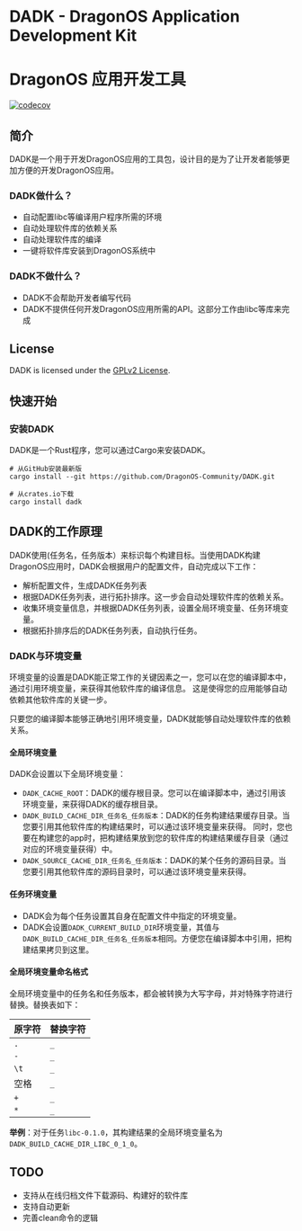 # DADK - DragonOS Application Development Kit
# DragonOS 应用开发工具

[![codecov](https://codecov.io/gh/DragonOS-Community/DADK/graph/badge.svg?token=K3AYCACL8Z)](https://codecov.io/gh/DragonOS-Community/DADK)

## 简介

DADK是一个用于开发DragonOS应用的工具包，设计目的是为了让开发者能够更加方便的开发DragonOS应用。

### DADK做什么？

- 自动配置libc等编译用户程序所需的环境
- 自动处理软件库的依赖关系
- 自动处理软件库的编译
- 一键将软件库安装到DragonOS系统中

### DADK不做什么？

- DADK不会帮助开发者编写代码
- DADK不提供任何开发DragonOS应用所需的API。这部分工作由libc等库来完成

## License

DADK is licensed under the [GPLv2 License](LICENSE).

## 快速开始

### 安装DADK

DADK是一个Rust程序，您可以通过Cargo来安装DADK。

```shell
# 从GitHub安装最新版
cargo install --git https://github.com/DragonOS-Community/DADK.git

# 从crates.io下载
cargo install dadk

```

## DADK的工作原理

DADK使用(任务名，任务版本）来标识每个构建目标。当使用DADK构建DragonOS应用时，DADK会根据用户的配置文件，自动完成以下工作：

- 解析配置文件，生成DADK任务列表
- 根据DADK任务列表，进行拓扑排序。这一步会自动处理软件库的依赖关系。
- 收集环境变量信息，并根据DADK任务列表，设置全局环境变量、任务环境变量。
- 根据拓扑排序后的DADK任务列表，自动执行任务。

### DADK与环境变量

环境变量的设置是DADK能正常工作的关键因素之一，您可以在您的编译脚本中，通过引用环境变量，来获得其他软件库的编译信息。
这是使得您的应用能够自动依赖其他软件库的关键一步。

只要您的编译脚本能够正确地引用环境变量，DADK就能够自动处理软件库的依赖关系。

#### 全局环境变量

DADK会设置以下全局环境变量：

- `DADK_CACHE_ROOT`：DADK的缓存根目录。您可以在编译脚本中，通过引用该环境变量，来获得DADK的缓存根目录。
- `DADK_BUILD_CACHE_DIR_任务名_任务版本`：DADK的任务构建结果缓存目录。当您要引用其他软件库的构建结果时，可以通过该环境变量来获得。
同时，您也要在构建您的app时，把构建结果放到您的软件库的构建结果缓存目录（通过对应的环境变量获得）中。
- `DADK_SOURCE_CACHE_DIR_任务名_任务版本`：DADK的某个任务的源码目录。当您要引用其他软件库的源码目录时，可以通过该环境变量来获得。

#### 任务环境变量

- DADK会为每个任务设置其自身在配置文件中指定的环境变量。
- DADK会设置`DADK_CURRENT_BUILD_DIR`环境变量，其值与`DADK_BUILD_CACHE_DIR_任务名_任务版本`相同。方便您在编译脚本中引用，把构建结果拷贝到这里。



#### 全局环境变量命名格式

全局环境变量中的任务名和任务版本，都会被转换为大写字母，并对特殊字符进行替换。替换表如下：

| 原字符 | 替换字符 |
| ------ | -------- |
| `.`    | `_`      |
| `-`    | `_`      |
| `\t`   | `_`      |
| 空格   | `_`      |
| `+`    | `_`      |
| `*`    | `_`      |

**举例**：对于任务`libc-0.1.0`，其构建结果的全局环境变量名为`DADK_BUILD_CACHE_DIR_LIBC_0_1_0`。


## TODO

- 支持从在线归档文件下载源码、构建好的软件库
- 支持自动更新
- 完善clean命令的逻辑